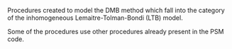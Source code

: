 Procedures created to model the DMB method which fall into the category of the inhomogeneous Lemaitre-Tolman-Bondi (LTB) model.

Some of the procedures use other procedures already present in the PSM code.
